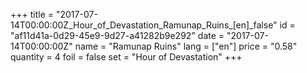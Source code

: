 +++
title = "2017-07-14T00:00:00Z_Hour_of_Devastation_Ramunap_Ruins_[en]_false"
id = "af11d41a-0d29-45e9-9d27-a41282b9e292"
date = "2017-07-14T00:00:00Z"
name = "Ramunap Ruins"
lang = ["en"]
price = "0.58"
quantity = 4
foil = false
set = "Hour of Devastation"
+++
